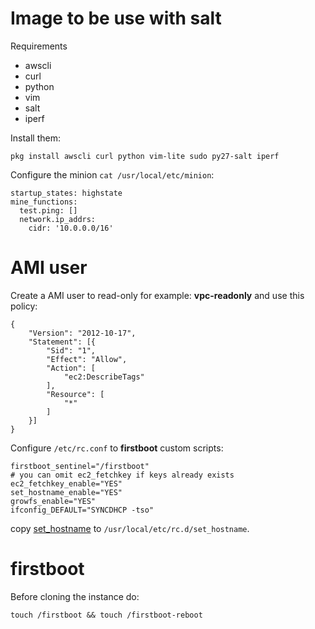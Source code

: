 # Image to be use with salt


Requirements

* awscli
* curl
* python
* vim
* salt
* iperf

Install them:

    pkg install awscli curl python vim-lite sudo py27-salt iperf


Configure the minion ``cat /usr/local/etc/minion``:

    startup_states: highstate
    mine_functions:
      test.ping: []
      network.ip_addrs:
        cidr: '10.0.0.0/16'

# AMI user
Create a AMI user to read-only for example: **vpc-readonly** and use this policy:

    {
        "Version": "2012-10-17",
        "Statement": [{
            "Sid": "1",
            "Effect": "Allow",
            "Action": [
                "ec2:DescribeTags"
            ],
            "Resource": [
                "*"
            ]
        }]
    }


Configure ``/etc/rc.conf`` to **firstboot** custom scripts:

    firstboot_sentinel="/firstboot"
    # you can omit ec2_fetchkey if keys already exists
    ec2_fetchkey_enable="YES"
    set_hostname_enable="YES"
    growfs_enable="YES"
    ifconfig_DEFAULT="SYNCDHCP -tso"

copy [set_hostname](https://github.com/nbari/freebsd/blob/master/AWS/salt/set_hostname)
to ``/usr/local/etc/rc.d/set_hostname``.

# firstboot

Before cloning the instance do:

    touch /firstboot && touch /firstboot-reboot
